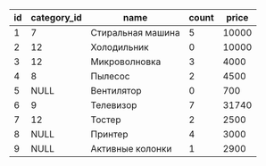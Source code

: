 | id | category_id | name | count | price |
| --- | --- | --- | --- | --- |
| 1 | 7 | Стиральная машина | 5 | 10000 |
| 2 | 12 | Холодильник | 0 | 10000 |
| 3 | 12 | Микроволновка | 3 | 4000 |
| 4 | 8 | Пылесос | 2 | 4500 |
| 5 | NULL | Вентилятор | 0 | 700 |
| 6 | 9 | Телевизор | 7 | 31740 |
| 7 | 12 | Тостер | 2 | 2500 |
| 8 | NULL | Принтер | 4 | 3000 |
| 9 | NULL | Активные колонки | 1 | 2900 |
